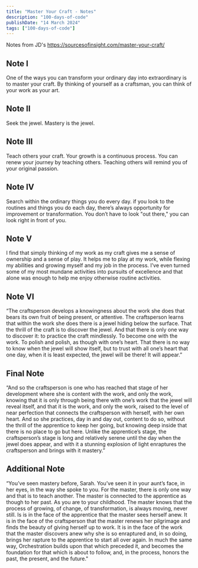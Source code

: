 ```yaml
---
title: "Master Your Craft - Notes"
description: "100-days-of-code"
publishDate: "14 March 2024"
tags: ["100-days-of-code"]
---
```


Notes from JD's https://sourcesofinsight.com/master-your-craft/

## Note I
One of the ways you can transform your ordinary day into extraordinary is to master your craft.
By thinking of yourself as a craftsman, you can think of your work as your art.

## Note II
Seek the jewel.   Mastery is the jewel.

## Note III
Teach others your craft.  Your growth is a continuous process.  You can renew your journey  by teaching others.
Teaching others will remind you of your original passion.

## Note IV
Search within the ordinary things you do every day.
if you look to the routines and things you do each day, there’s always opportunity for improvement or transformation.
You don’t have to look "out there," you can look right in front of you.

## Note V
I find that simply thinking of my work as my craft gives me a sense of ownership and a sense of play.
It helps me to play at my work, while flexing my abilities and growing myself and my job in the process.
I’ve even turned some of my most mundane activities into pursuits of excellence and that alone was enough to help me enjoy otherwise routine activities.

## Note VI
“The craftsperson develops a knowingness about the work she does that bears its own fruit of being present, or attentive.
The craftsperson learns that within the work she does there is a jewel hiding below the surface.
That the thrill of the craft is to discover the jewel.
And that there is only one way to discover it: to practice the craft mindlessly.
To become one with the work.  To polish and polish, as though with one’s heart.
That there is no way to know when the jewel will show itself, but to trust with all one’s heart that one day, when it is least expected, the jewel will be there!  It will appear.”

## Final Note
“And so the craftsperson is one who has reached that stage of her development where she is content with the work, and only the work, knowing that it is only through being there with one’s work that the jewel will reveal itself, and that it is the work, and only the work, raised to the level of near perfection that connects the craftsperson with herself, with her own heart.  And so she practices, day in and day out, content to do so, without the thrill of the apprentice to keep her going, but knowing deep inside that there is no place to go but here.   Unlike the apprentice’s stage, the craftsperson’s stage is long and relatively serene until the day when the jewel does appear, and with it a stunning explosion of light enraptures the craftsperson and brings with it mastery.”

## Additional Note
“You’ve seen mastery before, Sarah.  You’ve seen it in your aunt’s face, in her eyes, in the way she spoke to you.  For the master, there is only one way and that is to teach another.  The master is connected to the apprentice as though to her past.  As you are to your childhood.  The master knows that the process of growing, of change, of transformation, is always moving, never still.  Is is in the face of the apprentice that the master sees herself anew.  It is in the face of the craftsperson that the master renews her pilgrimage and finds the beauty of giving herself up to work.  It is in the face of the work that the  master discovers anew why she is so enraptured and, in so doing, brings her rapture to the apprentice to start all over again. In much the same way, Orchestration builds upon that which preceded it, and becomes the foundation for that which is about to follow, and, in the process, honors the past, the present, and the future."
